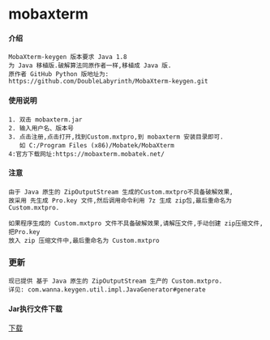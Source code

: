 # mobaxterm

#### 介绍

    MobaXterm-keygen 版本要求 Java 1.8
    为 Java 移植版.破解算法同原作者一样,移植成 Java 版. 
    原作者 GitHub Python 版地址为: 
    https://github.com/DoubleLabyrinth/MobaXterm-keygen.git

#### 使用说明

    1. 双击 mobaxterm.jar 
    2. 输入用户名、版本号
    3. 点击注册,点击打开,找到Custom.mxtpro,到 mobaxterm 安装目录即可.
       如 C:/Program Files (x86)/Mobatek/MobaXterm
    4:官方下载网址:https://mobaxterm.mobatek.net/

#### 注意

    由于 Java 原生的 ZipOutputStream 生成的Custom.mxtpro不具备破解效果,
    故采用 先生成 Pro.key 文件,然后调用命令利用 7z 生成 zip包,最后重命名为 Custom.mxtpro.
    
    如果程序生成的 Custom.mxtpro 文件不具备破解效果,请解压文件,手动创建 zip压缩文件,把Pro.key
    放入 zip 压缩文件中,最后重命名为 Custom.mxtpro

### 更新

    现已提供 基于 Java 原生的 ZipOutputStream 生产的 Custom.mxtpro.
    详见: com.wanna.keygen.util.impl.JavaGenerator#generate

#### Jar执行文件下载

[下载](https://gitee.com/luckylo/mobaxterm/tags)